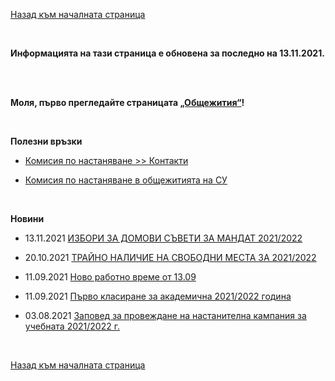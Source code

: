 [Назад към началната страница](https://ksk-su.github.io)

<br>

**Информацията на тази страница е обновена за последно на 13.11.2021.**

<br><br>

**Моля, първо прегледайте страницата [„Общежития“](https://ksk-su.github.io/dom)!**

<br>

**Полезни връзки**

- [Комисия по настаняване >> Контакти](https://students.uni-sofia.bg/kn/?p=45)

- [Комисия по настаняване в общежитията на СУ](https://www.facebook.com/202806143103783)

<br>

**Новини**

- 13.11.2021 [ИЗБОРИ ЗА ДОМОВИ СЪВЕТИ ЗА МАНДАТ 2021/2022](https://sustudents.bg/?p=11826)

- 20.10.2021 [ТРАЙНО НАЛИЧИЕ НА СВОБОДНИ МЕСТА ЗА 2021/2022](https://students.uni-sofia.bg/kn/?p=2810)

- 11.09.2021 [Ново работно време от 13.09](https://students.uni-sofia.bg/kn/?p=2777)

- 11.09.2021 [Първо класиране за академична 2021/2022 година](https://students.uni-sofia.bg/kn/?p=2767)

- 03.08.2021 [Заповед за провеждане на настанителна кампания за учебната 2021/2022 г.](https://students.uni-sofia.bg/kn/?p=2729)

<br>

[Назад към началната страница](https://ksk-su.github.io)
